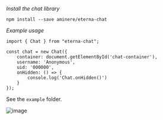 *Install the chat library*

`npm install --save aminere/eterna-chat`

*Example usage*

```
import { Chat } from "eterna-chat";

const chat = new Chat({
    container: document.getElementById('chat-container'),
    username: 'Anonymous',
    uid: '000000',
    onHidden: () => {
        console.log('Chat.onHidden()')
    }
});
```

See the `example` folder.

![image](https://user-images.githubusercontent.com/11358110/81236451-4101ee00-8fcb-11ea-873d-7369932a9d4a.png)
